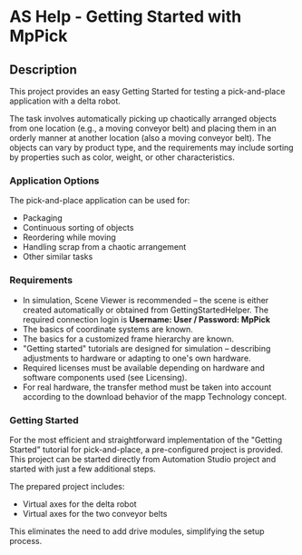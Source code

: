 # AS Help - Getting Started with MpPick

## Description

This project provides an easy Getting Started for testing a pick-and-place application with a delta robot.

The task involves automatically picking up chaotically arranged objects from one location (e.g., a moving conveyor belt) and placing them in an orderly manner at another location (also a moving conveyor belt). The objects can vary by product type, and the requirements may include sorting by properties such as color, weight, or other characteristics.

### Application Options

The pick-and-place application can be used for:

- Packaging
- Continuous sorting of objects
- Reordering while moving
- Handling scrap from a chaotic arrangement
- Other similar tasks

### Requirements

- In simulation, Scene Viewer is recommended – the scene is either created automatically or obtained from GettingStartedHelper. The required connection login is **Username: User / Password: MpPick**
- The basics of coordinate systems are known.
- The basics for a customized frame hierarchy are known.
- "Getting started" tutorials are designed for simulation – describing adjustments to hardware or adapting to one's own hardware.
- Required licenses must be available depending on hardware and software components used (see Licensing).
- For real hardware, the transfer method must be taken into account according to the download behavior of the mapp Technology concept.

### Getting Started

For the most efficient and straightforward implementation of the "Getting Started" tutorial for pick-and-place, a pre-configured project is provided. This project can be started directly from Automation Studio project and started with just a few additional steps.

The prepared project includes:

- Virtual axes for the delta robot
- Virtual axes for the two conveyor belts

This eliminates the need to add drive modules, simplifying the setup process.